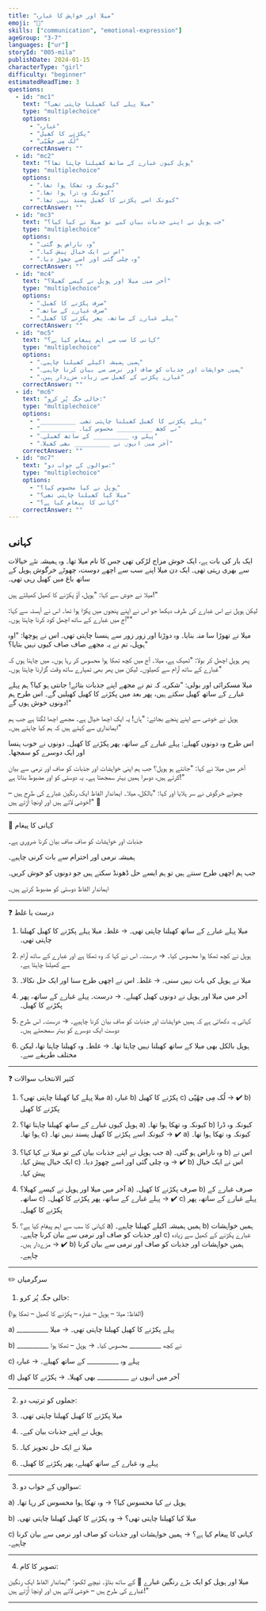 ```yaml
---
title: "میلا اور خواہش کا غبارہ"
emoji: "🎈"
skills: ["communication", "emotional-expression"]
ageGroup: "3-7"
languages: ["ur"]
storyId: "005-mila"
publishDate: 2024-01-15
characterType: "girl"
difficulty: "beginner"
estimatedReadTime: 3
questions:
  - id: "mc1"
    text: "میلا پہلے کیا کھیلنا چاہتی تھی؟"
    type: "multiplechoice"
    options:
      - "غبارہ"
      - "پکڑنے کا کھیل"
      - "لُک مِی چھُپّی"
    correctAnswer: ""
  - id: "mc2"
    text: "ہوپل کیوں غبارے کے ساتھ کھیلنا چاہتا تھا؟"
    type: "multiplechoice"
    options:
      - "کیونکہ وہ تھکا ہوا تھا۔"
      - "کیونکہ وہ ڈرا ہوا تھا۔"
      - "کیونکہ اسے پکڑنے کا کھیل پسند نہیں تھا۔"
    correctAnswer: ""
  - id: "mc3"
    text: "جب ہوپل نے اپنے جذبات بیان کیے تو میلا نے کیا کیا؟"
    type: "multiplechoice"
    options:
      - "وہ ناراض ہو گئی۔"
      - "اس نے ایک خیال پیش کیا۔"
      - "وہ چلی گئی اور اسے چھوڑ دیا۔"
    correctAnswer: ""
  - id: "mc4"
    text: "آخر میں میلا اور ہوپل نے کیسے کھیلا؟"
    type: "multiplechoice"
    options:
      - "صرف پکڑنے کا کھیل۔"
      - "صرف غبارے کے ساتھ۔"
      - "پہلے غبارے کے ساتھ، پھر پکڑنے کا کھیل۔"
    correctAnswer: ""
  - id: "mc5"
    text: "کہانی کا سب سے اہم پیغام کیا ہے؟"
    type: "multiplechoice"
    options:
      - "ہمیں ہمیشہ اکیلے کھیلنا چاہیے۔"
      - "ہمیں خواہشات اور جذبات کو صاف اور نرمی سے بیان کرنا چاہیے۔"
      - "غبارے پکڑنے کے کھیل سے زیادہ مزےدار ہیں۔"
    correctAnswer: ""
  - id: "mc6"
    text: "خالی جگہ پُر کرو:"
    type: "multiplechoice"
    options:
      - "__________ پہلے پکڑنے کا کھیل کھیلنا چاہتی تھی۔"
      - "__________ نے کچھ __________ محسوس کیا۔"
      - "پہلے وہ __________ کے ساتھ کھیلے۔"
      - "آخر میں انہوں نے __________ بھی کھیلا۔"
    correctAnswer: ""
  - id: "mc7"
    text: "سوالوں کے جواب دو:"
    type: "multiplechoice"
    options:
      - "ہوپل نے کیا محسوس کیا؟"
      - "میلا کیا کھیلنا چاہتی تھی؟"
      - "کہانی کا پیغام کیا ہے؟"
    correctAnswer: ""
---
```


## کہانی


ایک بار کی بات ہے، ایک خوش مزاج لڑکی تھی جس کا نام میلا تھا۔ وہ ہمیشہ نئے خیالات سے بھری رہتی تھی۔
ایک دن میلا اپنے سب سے اچھے دوست، چھوٹے خرگوش ہوپل کے ساتھ باغ میں کھیل رہی تھی۔

میلا نے جوش سے کہا:
"ہوپل، آؤ پکڑنے کا کھیل کھیلتے ہیں!"

لیکن ہوپل نے اس غبارے کی طرف دیکھا جو اس نے اپنے پنجوں میں پکڑا ہوا تھا۔
اس نے آہستہ سے کہا:
"آج میں غبارے کے ساتھ اچھل کود کرنا چاہتا ہوں۔"

میلا نے تھوڑا سا منہ بنایا۔ وہ دوڑنا اور زور زور سے ہنسنا چاہتی تھی۔
اس نے پوچھا:
"اوہ ہوپل، تم نے یہ مجھے صاف صاف کیوں نہیں بتایا؟"

پھر ہوپل اچھل کر بولا:
"ٹھیک ہے، میلا۔ آج میں کچھ تھکا ہوا محسوس کر رہا ہوں۔ میں چاہتا ہوں کہ غبارے کے ساتھ آرام سے کھیلوں۔ لیکن میں پھر بھی تمہارے ساتھ وقت گزارنا چاہتا ہوں۔"

میلا مسکرائی اور بولی:
"شکریہ کہ تم نے مجھے اپنے جذبات بتائے! جانتی ہو کیا؟ ہم پہلے غبارے کے ساتھ کھیل سکتے ہیں، پھر بعد میں پکڑنے کا کھیل کھیلیں گے۔ اس طرح ہم دونوں خوش ہوں گے!"

ہوپل نے خوشی سے اپنے پنجے بجائے:
"ہاں! یہ ایک اچھا خیال ہے۔ مجھے اچھا لگتا ہے جب ہم ایمانداری سے کہتے ہیں کہ ہم کیا چاہتے ہیں۔"

اس طرح وہ دونوں کھیلے: پہلے غبارے کے ساتھ، پھر پکڑنے کا کھیل۔ دونوں نے خوب ہنسا اور ایک دوسرے کو سمجھا۔

آخر میں میلا نے کہا:
"جانتے ہو ہوپل؟ جب ہم اپنی خواہشات اور جذبات کو صاف اور نرمی سے بیان کرتے ہیں، دوسرا ہمیں بہتر سمجھتا ہے۔ یہ دوستی کو اور مضبوط بناتا ہے!"

چھوٹے خرگوش نے سر ہلایا اور کہا:
"بالکل، میلا۔ ایماندار الفاظ ایک رنگین غبارے کی طرح ہیں – خوشی لاتے ہیں اور اونچا اُڑتے ہیں!" 🎈

---

🌟 کہانی کا پیغام

جذبات اور خواہشات کو صاف صاف بیان کرنا ضروری ہے۔

ہمیشہ نرمی اور احترام سے بات کرنی چاہیے۔

جب ہم اچھی طرح سنتے ہیں تو ہم ایسے حل ڈھونڈ سکتے ہیں جو دونوں کو خوش کریں۔

ایماندار الفاظ دوستی کو مضبوط کرتے ہیں۔

---

❓ درست یا غلط

1. میلا پہلے غبارے کے ساتھ کھیلنا چاہتی تھی۔
→ غلط۔ میلا پہلے پکڑنے کا کھیل کھیلنا چاہتی تھی۔

2. ہوپل نے کچھ تھکا ہوا محسوس کیا۔
→ درست۔ اس نے کہا کہ وہ تھکا ہے اور غبارے کے ساتھ آرام سے کھیلنا چاہتا ہے۔

3. میلا نے ہوپل کی بات نہیں سنی۔
→ غلط۔ اس نے اچھی طرح سنا اور ایک حل نکالا۔

4. آخر میں میلا اور ہوپل نے دونوں کھیل کھیلے۔
→ درست۔ پہلے غبارے کے ساتھ، پھر پکڑنے کا کھیل۔

5. کہانی یہ دکھاتی ہے کہ ہمیں خواہشات اور جذبات کو صاف بیان کرنا چاہیے۔
→ درست۔ اس طرح دوست ایک دوسرے کو بہتر سمجھتے ہیں۔

6. ہوپل بالکل بھی میلا کے ساتھ کھیلنا نہیں چاہتا تھا۔
→ غلط۔ وہ کھیلنا چاہتا تھا، لیکن مختلف طریقے سے۔

---

❓ کثیر الانتخاب سوالات

1. میلا پہلے کیا کھیلنا چاہتی تھی؟
a) غبارہ
b) پکڑنے کا کھیل
c) لُک مِی چھُپّی
→ ✔️ b) پکڑنے کا کھیل

2. ہوپل کیوں غبارے کے ساتھ کھیلنا چاہتا تھا؟
a) کیونکہ وہ تھکا ہوا تھا۔
b) کیونکہ وہ ڈرا ہوا تھا۔
c) کیونکہ اسے پکڑنے کا کھیل پسند نہیں تھا۔
→ ✔️ a) کیونکہ وہ تھکا ہوا تھا۔

3. جب ہوپل نے اپنے جذبات بیان کیے تو میلا نے کیا کیا؟
a) وہ ناراض ہو گئی۔
b) اس نے ایک خیال پیش کیا۔
c) وہ چلی گئی اور اسے چھوڑ دیا۔
→ ✔️ b) اس نے ایک خیال پیش کیا۔

4. آخر میں میلا اور ہوپل نے کیسے کھیلا؟
a) صرف پکڑنے کا کھیل۔
b) صرف غبارے کے ساتھ۔
c) پہلے غبارے کے ساتھ، پھر پکڑنے کا کھیل۔
→ ✔️ c) پہلے غبارے کے ساتھ، پھر پکڑنے کا کھیل۔

5. کہانی کا سب سے اہم پیغام کیا ہے؟
a) ہمیں ہمیشہ اکیلے کھیلنا چاہیے۔
b) ہمیں خواہشات اور جذبات کو صاف اور نرمی سے بیان کرنا چاہیے۔
c) غبارے پکڑنے کے کھیل سے زیادہ مزےدار ہیں۔
→ ✔️ b) ہمیں خواہشات اور جذبات کو صاف اور نرمی سے بیان کرنا چاہیے۔

---

✏️ سرگرمیاں

1. خالی جگہ پُر کرو:

(الفاظ: میلا – ہوپل – غبارہ – پکڑنے کا کھیل – تھکا ہوا)

a) __________ پہلے پکڑنے کا کھیل کھیلنا چاہتی تھی۔
→ میلا

b) __________ نے کچھ __________ محسوس کیا۔
→ ہوپل – تھکا ہوا

c) پہلے وہ __________ کے ساتھ کھیلے۔
→ غبارہ

d) آخر میں انہوں نے __________ بھی کھیلا۔
→ پکڑنے کا کھیل

---

2. جملوں کو ترتیب دو:

1. میلا پکڑنے کا کھیل کھیلنا چاہتی تھی۔

2. ہوپل نے اپنے جذبات بیان کیے۔

3. میلا نے ایک حل تجویز کیا۔

4. پہلے وہ غبارے کے ساتھ کھیلے، پھر پکڑنے کا کھیل۔

---

3. سوالوں کے جواب دو:

a) ہوپل نے کیا محسوس کیا؟
→ وہ تھکا ہوا محسوس کر رہا تھا۔

b) میلا کیا کھیلنا چاہتی تھی؟
→ وہ پکڑنے کا کھیل کھیلنا چاہتی تھی۔

c) کہانی کا پیغام کیا ہے؟
→ ہمیں خواہشات اور جذبات کو صاف اور نرمی سے بیان کرنا چاہیے۔

---

4. تصویر کا کام:

میلا اور ہوپل کو ایک بڑے رنگین غبارے 🎈 کے ساتھ بناؤ۔ نیچے لکھو:
"ایماندار الفاظ ایک رنگین غبارے کی طرح ہیں – خوشی لاتے ہیں اور اونچا اُڑتے ہیں!"

---